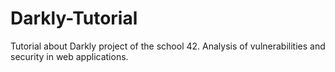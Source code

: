 # Darkly-Tutorial
Tutorial about Darkly project of the school 42. Analysis of vulnerabilities and security in web applications.
